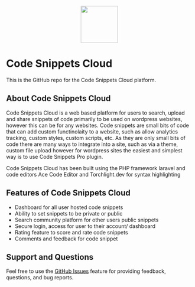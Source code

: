 <p align="center"><img src="https://ps.w.org/code-snippets/assets/icon.svg?rev=2148878" width="100"></p>

# Code Snippets Cloud

This is the GitHub repo for the Code Snippets Cloud platform.

## About Code Snippets Cloud

Code Snippets Cloud is a web based platform for users to search, upload and share snippets of code primarily to be used on wordpress websites, however this can be for any websites. Code snippets are small bits of code that can add custom functinolaity to a website, such as allow analytics tracking, custom styles, custom scripts, etc. As they are only small bits of code there are many ways to integrate into a site, such as via a theme, custom file upload however for wordpress sites the easiest and simplest way is to use Code Snippets Pro plugin.

Code Snippets Cloud has been built using the PHP framework laravel and code editors Ace Code Editor and Torchlight.dev for syntax highlighting

## Features of Code Snippets Cloud

- Dashboard for all user hosted code snippets 
- Ability to set snippets to be private or public
- Search community platform for other users public snippets
- Secure login, access for user to their account/ dashboard
- Rating feature to score and rate code snippets 
- Comments and feedback for code snippet

## Support and Questions

Feel free to use the [GitHub Issues](https://github.com/codesnippetspro/cloud-public/issues) feature for providing feedback, questions, and bug reports.
